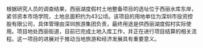 根据研究人员的调查结果，西丽湖度假村土地整备项目的选址位于西丽水库东岸，紧邻资本市场学院，土地总面积约为43公顷。该项目的用地单位为深圳市投资控股有限公司，具体管理由深圳旅游集团负责，最终用途是供西丽湖度假村实际使用。项目地处西丽街道，目前已完成土地入库工作，并正在进行项目结算的相关流程。这一项目的进展对于推动当地旅游和经济发展具有重要意义。